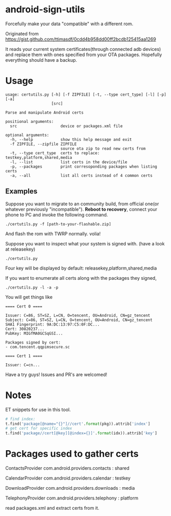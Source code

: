 # android-sign-utils
Forcefully make your data "compatible" with a different rom.

Originated from https://gist.github.com/ttimasdf/0cdd4b958dd00ff2bcdb125415aa1269

It reads your current system certificates(through connected adb devices) and replace them with ones specified from your OTA packages. Hopefully everything should have a backup.

# Usage

```
usage: certutils.py [-h] [-f ZIPFILE] [-t, --type cert_type] [-l] [-p] [-a]
                    [src]

Parse and manipulate Android certs

positional arguments:
  src                   device or packages.xml file

optional arguments:
  -h, --help            show this help message and exit
  -f ZIPFILE, --zipfile ZIPFILE
                        source ota zip to read new certs from
  -t, --type cert_type  certs to replace: testkey,platform,shared,media
  -l, --list            list certs in the device/file
  -p, --packages        print corresoponding packages when listing certs
  -a, --all             list all certs instead of 4 common certs
```

## Examples

Suppose you want to migrate to an community build, from official one(or whatever previously "incompatible"). **Reboot to recovery**, connect your phone to PC and invoke the following command.
```
./certutils.py -f [path-to-your-flashable.zip]
```
And flash the rom with TWRP normally. volia!


Suppose you want to inspect what your system is signed with. (have a look at releasekey) 
```
./certutils.py
```
Four key will be displayed by default: releasekey,platform,shared,media


If you want to enumerate all certs along with the packages they signed,
```
./certutils.py -l -a -p
```

You will get things like
```
==== Cert 0 ====

Issuer: C=86, ST=SZ, L=CN, O=tencent, OU=Android, CN=gz_tencent
Subject: C=86, ST=SZ, L=CN, O=tencent, OU=Android, CN=gz_tencent
SHA1 Fingerprint: 9A:DC:13:97:C5:0F:DC...
Cert: 30820237...
PubKey: MIGfMA0GCSqGSI...

Packages signed by cert:
- com.tencent.qqpimsecure.sc

==== Cert 1 ====

Issuer: C=cn...
```

Have a try guys! Issues and PR's are welcomed!

# Notes

ET snippets for use in this tool.
```py
# find index:
t.find('package[@name="{}"]//cert'.format(pkg)).attrib['index']
# get cert for specific index
t.find('package//cert[@key][@index={}]'.format(idx)).attrib['key']
```

# Packages used to gather certs
ContactsProvider com.android.providers.contacts : shared

CalendarProvider com.android.providers.calendar : testkey

DownloadProvider com.android.providers.downloads : media

TelephonyProvider com.android.providers.telephony : platform


read packages.xml and extract certs from it.
